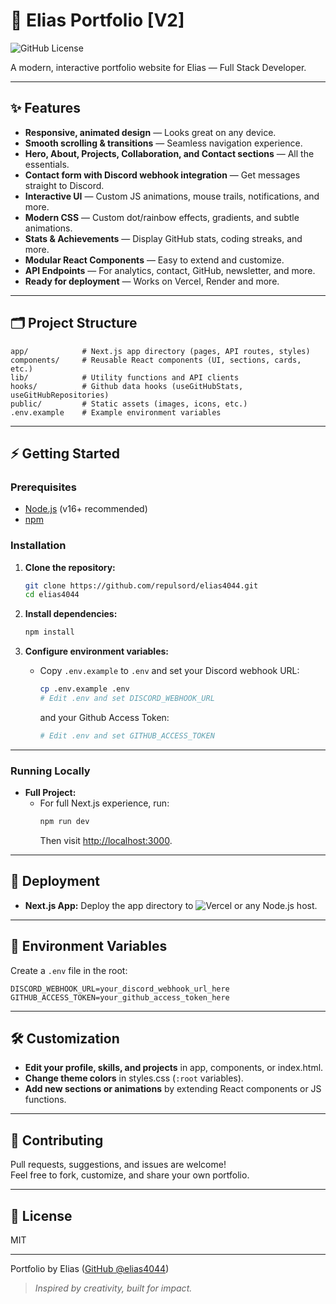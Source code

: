 # 🚀 Elias Portfolio [V2]
![GitHub License](https://img.shields.io/github/license/elias4044/elias-portfolio)


A modern, interactive portfolio website for Elias — Full Stack Developer.

---

## ✨ Features

- **Responsive, animated design** — Looks great on any device.
- **Smooth scrolling & transitions** — Seamless navigation experience.
- **Hero, About, Projects, Collaboration, and Contact sections** — All the essentials.
- **Contact form with Discord webhook integration** — Get messages straight to Discord.
- **Interactive UI** — Custom JS animations, mouse trails, notifications, and more.
- **Modern CSS** — Custom dot/rainbow effects, gradients, and subtle animations.
- **Stats & Achievements** — Display GitHub stats, coding streaks, and more.
- **Modular React Components** — Easy to extend and customize.
- **API Endpoints** — For analytics, contact, GitHub, newsletter, and more.
- **Ready for deployment** — Works on Vercel, Render and more.

---

## 🗂️ Project Structure

```
app/            # Next.js app directory (pages, API routes, styles)
components/     # Reusable React components (UI, sections, cards, etc.)
lib/            # Utility functions and API clients
hooks/          # Github data hooks (useGitHubStats, useGitHubRepositories)
public/         # Static assets (images, icons, etc.)
.env.example    # Example environment variables
```

---

## ⚡ Getting Started

### Prerequisites

- [Node.js](https://nodejs.org/) (v16+ recommended)
- [npm](https://www.npmjs.com/)

### Installation

1. **Clone the repository:**
   ```sh
   git clone https://github.com/repulsord/elias4044.git
   cd elias4044
   ```

2. **Install dependencies:**
   ```sh
   npm install
   ```

3. **Configure environment variables:**
   - Copy `.env.example` to `.env` and set your Discord webhook URL:
     ```sh
     cp .env.example .env
     # Edit .env and set DISCORD_WEBHOOK_URL
     ```
     and your Github Access Token:
     ```sh
     # Edit .env and set GITHUB_ACCESS_TOKEN
     ```

---


### Running Locally

- **Full Project:**
  - For full Next.js experience, run:
    ```sh
    npm run dev
    ```
    Then visit [http://localhost:3000](http://localhost:3000).

---

## 🚢 Deployment

- **Next.js App:** Deploy the app directory to ![Vercel](https://img.shields.io/badge/vercel-%23000000.svg?style=for-the-badge&logo=vercel&logoColor=white)  or any Node.js host.

---

## 🔧 Environment Variables

Create a `.env` file in the root:

```
DISCORD_WEBHOOK_URL=your_discord_webhook_url_here
GITHUB_ACCESS_TOKEN=your_github_access_token_here
```

---

## 🛠️ Customization

- **Edit your profile, skills, and projects** in app, components, or index.html.
- **Change theme colors** in styles.css (`:root` variables).
- **Add new sections or animations** by extending React components or JS functions.

---

## 🤝 Contributing

Pull requests, suggestions, and issues are welcome!  
Feel free to fork, customize, and share your own portfolio.

---

## 📄 License

MIT

---

Portfolio by Elias ([GitHub @elias4044](https://github.com/elias4044))

> _Inspired by creativity, built for impact._
```